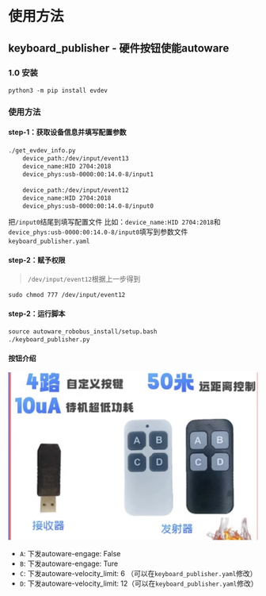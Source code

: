 # 使用方法

## keyboard_publisher - 硬件按钮使能autoware

### 1.0 安装
```shell
python3 -m pip install evdev

```

### 使用方法
#### step-1：获取设备信息并填写配置参数
```shell
./get_evdev_info.py 
    device_path:/dev/input/event13
    device_name:HID 2704:2018
    device_phys:usb-0000:00:14.0-8/input1

    device_path:/dev/input/event12
    device_name:HID 2704:2018
    device_phys:usb-0000:00:14.0-8/input0
```
把`/input0`结尾到填写配置文件
比如：`device_name:HID 2704:2018`和`device_phys:usb-0000:00:14.0-8/input0`填写到参数文件`keyboard_publisher.yaml`

#### step-2：赋予权限
> `/dev/input/event12`根据上一步得到

```shell
sudo chmod 777 /dev/input/event12
```

#### step-2：运行脚本
```shell
source autoware_robobus_install/setup.bash
./keyboard_publisher.py
```

#### 按钮介绍
![](./images/keyboard_publisher.jpg)

- `A`: 下发autoware-engage: False 
- `B`: 下发autoware-engage: Ture 
- `C`: 下发autoware-velocity_limit: 6 （可以在`keyboard_publisher.yaml`修改） 
- `D`: 下发autoware-velocity_limit: 12（可以在`keyboard_publisher.yaml`修改） 